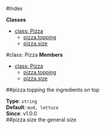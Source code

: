 #Index


**Classes**

* [class: Pizza](#Pizza)
  * [pizza.topping](#Pizza#topping)
  * [pizza.size](#Pizza#size)


<a name="Pizza"></a>
#class: Pizza
**Members**

* [class: Pizza](#Pizza)
  * [pizza.topping](#Pizza#topping)
  * [pizza.size](#Pizza#size)

<a name="Pizza#topping"></a>
##pizza.topping
the ingredients on top

**Type**: `string`  
**Default**: `mud, lettuce`  
**Since**: v1.0.0  
<a name="Pizza#size"></a>
##pizza.size
the general size


